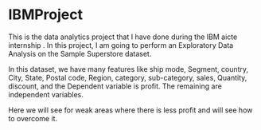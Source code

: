 # IBMProject
This is the data analytics project that I have done during the IBM aicte internship . In this project, I am going to perform an Exploratory Data Analysis on the Sample Superstore dataset.

In this dataset, we have many features like ship mode, Segment, country, City, State, Postal code, Region, category, sub-category, sales, Quantity, discount, and the Dependent variable is profit. The remaining are independent variables.

Here we will see for weak areas where there is less profit and will see how to overcome it.








